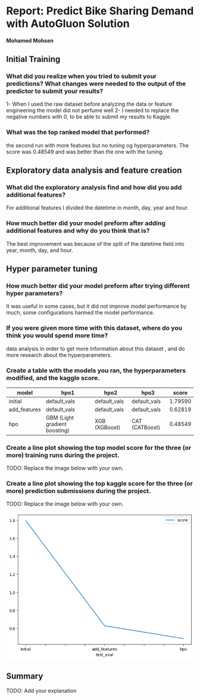 # Report: Predict Bike Sharing Demand with AutoGluon Solution
#### Mohamed Mohsen

## Initial Training
### What did you realize when you tried to submit your predictions? What changes were needed to the output of the predictor to submit your results?
1- When I used the raw dataset before analyzing the data or feature engineering the model did not perfume well
2- I needed to replace the negative numbers with 0, to be able to submit my results to Kaggle.

### What was the top ranked model that performed?
the second run with more features but no tuning og hyperparameters. The score was 0.48549 and was better than the one with the tuning.

## Exploratory data analysis and feature creation
### What did the exploratory analysis find and how did you add additional features?
For additional features I divided the datetime in month, day, year and hour. 

### How much better did your model preform after adding additional features and why do you think that is?
The best improvement was because of the split of the datetime field into year, month, day, and hour.


## Hyper parameter tuning
### How much better did your model preform after trying different hyper parameters?
It was useful in some cases, but it did not improve model performance by much, some configurations harmed the model performance.

### If you were given more time with this dataset, where do you think you would spend more time?
data analysis in order to get more information about this dataset , and do more research about the hyperparameters.

### Create a table with the models you ran, the hyperparameters modified, and the kaggle score.
|model|hpo1|hpo2|hpo3|score|
|--|--|--|--|--|
|initial| default_vals | default_vals | default_vals | 1.79590 |
|add_features| default_vals | default_vals | default_vals | 0.62819 |
|hpo| GBM (Light gradient boosting) | XGB (XGBoost) | CAT (CATBoost) | 0.48549 |

### Create a line plot showing the top model score for the three (or more) training runs during the project.

TODO: Replace the image below with your own.


### Create a line plot showing the top kaggle score for the three (or more) prediction submissions during the project.

TODO: Replace the image below with your own.

![model_test_score.png](img/model_test_score.png)

## Summary
TODO: Add your explanation

